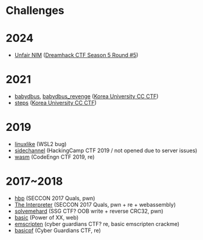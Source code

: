 # Challenges

# 2024

- [Unfair NIM](https://dreamhack.io/wargame/challenges/1154) ([Dreamhack CTF Season 5 Round \#5](https://dreamhack.io/ctf/480))

# 2021

- [babydbus](babydbus), [babydbus_revenge](babydbus_revenge) ([Korea University CC CTF](https://dreamhack.io/ctf/22))
- [steps](steps) ([Korea University CC CTF](https://dreamhack.io/ctf/22))

# 2019

- [linuxlike](linuxlike) (WSL2 bug)
- [sidechannel](sidechannel) (HackingCamp CTF 2019 / not opened due to server issues)
- [wasm](wasm) (CodeEngn CTF 2019, re)

# 2017~2018

- [hbp](https://github.com/SECCON/SECCON2017_online_CTF/tree/master/pwn/300_hash_burger) (SECCON 2017 Quals, pwn)
- [The Interpreter](https://github.com/SECCON/SECCON2017_online_CTF/tree/master/pwn/500_The%20Interpreter) (SECCON 2017 Quals, pwn + re + webassembly)
- [solvemehard](solvemehard) (SSG CTF? OOB write + reverse CRC32, pwn)
- [basic](basic) (Power of XX, web)
- [emscripten](emscripten) (cyber guardians CTF? re, basic emscripten crackme)
- [basicpf](basicpf) (Cyber Guardians CTF, re)
